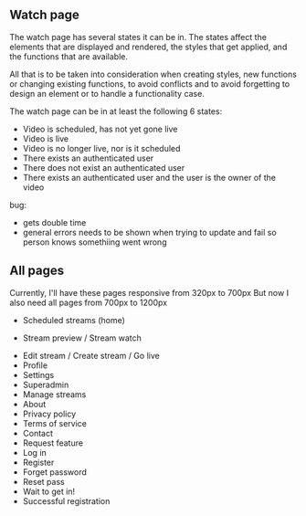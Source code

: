 ## Watch page 
The watch page has several states it can be in. The states affect the elements that are displayed and rendered, the styles that get applied, and the functions that are available.

All that is to be taken into consideration when creating styles, new functions or changing existing functions, to avoid conflicts and to avoid forgetting to design an element or to handle a functionality case.

The watch page can be in at least the following 6 states:
- Video is scheduled, has not yet gone live
- Video is live
- Video is no longer live, nor is it scheduled
- There exists an authenticated user
- There does not exist an authenticated user
- There exists an authenticated user and the user is the owner of the video

bug:
- gets double time
- general errors needs to be shown when trying to update and fail so person knows somethiing went wrong

## All pages
Currently, I'll have these pages responsive from 320px to 700px
But now I also need all pages from 700px to 1200px

+ Scheduled streams (home)
- Stream preview / Stream watch
+ Edit stream / Create stream / Go live
+ Profile
+ Settings
+ Superadmin
+ Manage streams
+ About
+ Privacy policy
+ Terms of service
+ Contact
+ Request feature
+ Log in
+ Register
+ Forget password
+ Reset pass
+ Wait to get in!
+ Successful registration